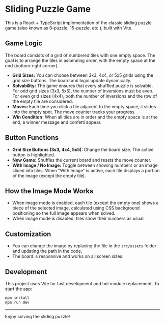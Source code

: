 # Sliding Puzzle Game

This is a React + TypeScript implementation of the classic sliding puzzle game (also known as 8-puzzle, 15-puzzle, etc.), built with Vite.

## Game Logic

The board consists of a grid of numbered tiles with one empty space. The goal is to arrange the tiles in ascending order, with the empty space at the end (bottom-right corner).

- **Grid Sizes:** You can choose between 3x3, 4x4, or 5x5 grids using the grid size buttons. The board and logic update dynamically.
- **Solvability:** The game ensures that every shuffled puzzle is solvable. For odd grid sizes (3x3, 5x5), the number of inversions must be even. For even grid sizes (4x4), both the number of inversions and the row of the empty tile are considered.
- **Moves:** Each time you click a tile adjacent to the empty space, it slides into the empty spot. The move counter tracks your progress.
- **Win Condition:** When all tiles are in order and the empty space is at the end, a winner message and confetti appear.

## Button Functions

- **Grid Size Buttons (3x3, 4x4, 5x5):** Change the board size. The active button is highlighted.
- **New Game:** Shuffles the current board and resets the move counter.
- **With Image / No Image:** Toggle between showing numbers or an image sliced into tiles. When "With Image" is active, each tile displays a portion of the image (except the empty tile).

## How the Image Mode Works

- When image mode is enabled, each tile (except the empty one) shows a piece of the selected image, calculated using CSS background positioning so the full image appears when solved.
- When image mode is disabled, tiles show their numbers as usual.

## Customization

- You can change the image by replacing the file in the `src/assets` folder and updating the path in the code.
- The board is responsive and works on all screen sizes.

## Development

This project uses Vite for fast development and hot module replacement. To start the app:

```bash
npm install
npm run dev
```

---
Enjoy solving the sliding puzzle!
